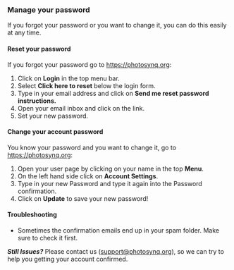 ### Manage your password

If you forgot your password or you want to change it, you can do this easily at any time.

#### Reset your password

If you forgot your password go to <https://photosynq.org>:

1. Click on **Login** in the top menu bar.
2. Select **Click here to reset** below the login form.
3. Type in your email address and click on **Send me reset password instructions.**
4. Open your email inbox and click on the link.
5. Set your new password.

#### Change your account password

You know your password and you want to change it, go to <https://photosynq.org>:

1. Open your user page by clicking on your name in the top **Menu**.
2. On the left hand side click on **Account Settings**.
3. Type in your new Password and type it again into the Password confirmation.
4. Click on **Update** to save your new password!

#### Troubleshooting

- Sometimes the confirmation emails end up in your spam folder. Make sure to check it first.

***Still Issues?*** Please contact us (<support@photosynq.org>), so we can try to help you getting your account confirmed.